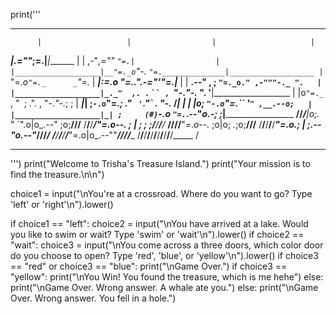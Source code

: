 print('''
*******************************************************************************
          |                   |                  |                     |
 _________|________________.=""_;=.______________|_____________________|_______
|                   |  ,-"_,=""     `"=.|                  |
|___________________|__"=._o`"-._        `"=.______________|___________________
          |                `"=._o`"=._      _`"=._                     |
 _________|_____________________:=._o "=._."_.-="'"=.__________________|_______
|                   |    __.--" , ; `"=._o." ,-"""-._ ".   |
|___________________|_._"  ,. .` ` `` ,  `"-._"-._   ". '__|___________________
          |           |o`"=._` , "` `; .". ,  "-._"-._; ;              |
 _________|___________| ;`-.o`"=._; ." ` '`."\` . "-._ /_______________|_______
|                   | |o;    `"-.o`"=._``  '` " ,__.--o;   |
|___________________|_| ;     (#) `-.o `"=.`_.--"_o.-; ;___|___________________
____/______/______/___|o;._    "      `".o|o_.--"    ;o;____/______/______/____
/______/______/______/_"=._o--._        ; | ;        ; ;/______/______/______/_
____/______/______/______/__"=._o--._   ;o|o;     _._;o;____/______/______/____
/______/______/______/______/____"=._o._; | ;_.--"o.--"_/______/______/______/_
____/______/______/______/______/_____"=.o|o_.--""___/______/______/______/____
/______/______/______/______/______/______/______/______/______/______/_____ /
*******************************************************************************
''')
print("Welcome to Trisha's Treasure Island.")
print("Your mission is to find the treasure.\n\n") 


choice1 = input("\nYou\'re at a crossroad. Where do you want to go? Type 'left' or 'right'\n").lower() 

if choice1 == "left":
  choice2 = input("\nYou have arrived at a lake. Would you like to swim or wait? Type 'swim' or 'wait'\n").lower() 
  if choice2 == "wait": 
    choice3 = input("\nYou come across a three doors, which color door do you choose to open? Type 'red', 'blue', or 'yellow'\n").lower()
    if choice3 == "red" or choice3 == "blue":
      print("\nGame Over.")
    if choice3 == "yellow":
      print("\nYou Win! You found the treasure, which is me hehe")
  else:
    print("\nGame Over. Wrong answer. A whale ate you.")
else:
  print("\nGame Over. Wrong answer. You fell in a hole.") 
